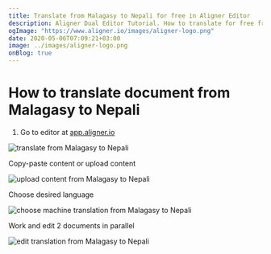 ```yaml
---
title: Translate from Malagasy to Nepali for free in Aligner Editor
description: Aligner Dual Editor Tutorial. How to translate for free from Malagasy to Nepali. Aligner is multilingual document management platform. 
ogImage: "https://www.aligner.io/images/aligner-logo.png"
date: 2020-05-06T07:09:21+03:00
image: ../images/aligner-logo.png
onBlog: true
---
```


# How to translate document from Malagasy to Nepali

1. Go to editor at [app.aligner.io](https://app.aligner.io "Aligner App web page")

![translate from Malagasy to Nepali](../aligner-blank-editor.png "translate from Malagasy to Nepali")

Copy-paste content or upload content

![upload content from Malagasy to Nepali](../aligner-uploaded-document.png "upload content from Malagasy to Nepali")

Choose desired language

![choose machine translation from Malagasy to Nepali](../aligner-language-dropdown.png "choose machine translation from Malagasy to Nepali")

Work and edit 2 documents in parallel

![edit translation from Malagasy to Nepali](../aligner-double-sitded-editor.png "edit translation from Malagasy to Nepali")

